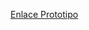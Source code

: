 [Enlace Prototipo](https://www.figma.com/design/DWKchj8YdA0AcDkFDc22Mu/Proyecto_Moviles?node-id=32-52&t=O6hABqamlJyPT6AU-1)
